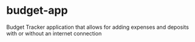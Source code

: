 # budget-app
Budget Tracker application that allows for adding expenses and deposits with or without an internet connection
